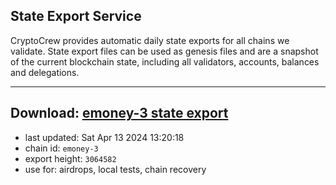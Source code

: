 ## State Export Service
CryptoCrew provides automatic daily state exports for all chains we validate. State export files can be used as genesis files and are a snapshot of the current blockchain state, including all validators, accounts, balances and delegations.

---
**Download: [emoney-3 state export](https://dl-eu2.ccvalidators.com/SERVICE/emoney/emoney-3_export_3064582.json)**
---

- last updated: Sat Apr 13 2024 13:20:18
- chain id: `emoney-3`
- export height: `3064582`
- use for: airdrops, local tests, chain recovery
